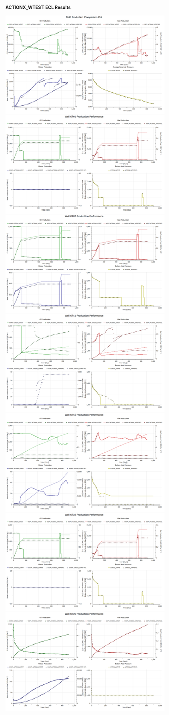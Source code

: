 #### ACTIONX_WTEST ECL Results

![](ECL/ACTIONX_WTEST-Field_Production_Comparison_Plot.png)
![](ECL/ACTIONX_WTEST-Well_OP01_Production_Performance.png)
![](ECL/ACTIONX_WTEST-Well_OP07_Production_Performance.png)
![](ECL/ACTIONX_WTEST-Well_OP11_Production_Performance.png)
![](ECL/ACTIONX_WTEST-Well_OP15_Production_Performance.png)
![](ECL/ACTIONX_WTEST-Well_OP22_Production_Performance.png)
![](ECL/ACTIONX_WTEST-Well_OP25_Production_Performance.png)

